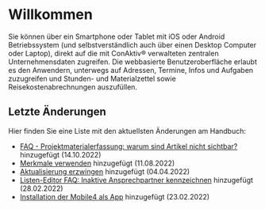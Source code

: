 # Willkommen

Sie können über ein Smartphone oder Tablet mit iOS oder Android Betriebssystem (und selbstverständlich auch über einen Desktop Computer oder Laptop), direkt auf die mit ConAktiv® verwalteten zentralen Unternehmensdaten zugreifen. Die webbasierte Benutzeroberfläche erlaubt es den Anwendern, unterwegs auf Adressen, Termine, Infos und Aufgaben zuzugreifen und Stunden- und Materialzettel sowie Reisekostenabrechnungen auszufüllen.

## Letzte Änderungen

Hier finden Sie eine Liste mit den aktuellsten Änderungen am Handbuch:

- [FAQ - Projektmaterialerfassung: warum sind Artikel nicht sichtbar?](./faq/projektmaterialerfassung/artikel_nicht_sichtbar.md) hinzugefügt (14.10.2022)
- [Merkmale verwenden](./arbeiten_mit_conaktiv_mobile/merkmale-verwenden) hinzugefügt (11.08.2022)
- [Aktualisierung erzwingen](./arbeiten_mit_conaktiv_mobile/aktualisierung-erzwingen) hinzugefügt (04.04.2022)
- [Listen-Editor FAQ: Inaktive Ansprechpartner kennzeichnen](./konfiguration/listen-editor/faq/inaktive-ansprechpartner-kennzeichnen/) hinzugefügt (28.02.2022)
- [Installation der Mobile4 als App](./arbeiten_mit_conaktiv_mobile/installation-als-app/) hinzugefügt (23.02.2022)
